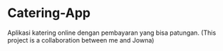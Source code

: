 # Catering-App
Aplikasi katering online dengan pembayaran yang bisa patungan. (This project is a collaboration between me and Jowna)
